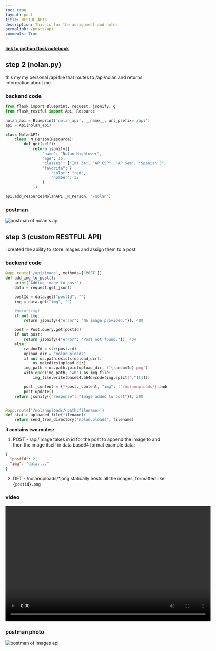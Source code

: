 ```yaml
---
toc: true
layout: post
title: RESTUL APIs
description: This is for the assignment and notes
permalink: /posts/api
comments: True
---
```


[**link to python flask notebook**](/nolan_2025/2024/12/02/python-flask_in_jupyter_IPYNB_2_.html)

## step 2 (nolan.py)

this my my personal /api file that routes to /api/nolan and returns information about me.

### backend code
```python
from flask import Blueprint, request, jsonify, g
from flask_restful import Api, Resource

nolan_api = Blueprint('nolan_api', __name__, url_prefix='/api')
api = Api(nolan_api)

class NolanAPI:
    class _N_Person(Resource):
        def get(self):
            return jsonify({
                "name": "Nolan Hightower",
                "age": 15,
                "classes": ["Int 3A", "AP CSP", "AP Sem", "Spanish 5", "AP World"],
                "favorite": {
                    "color": "red",
                    "number": 32
                }
            })

api.add_resource(NolanAPI._N_Person, "/nolan")
```

### postman
<image src="/nolan_2025/images/nolan_api.png" alt="postman of nolan's api"/>

## step 3 (custom RESTFUL API)

i created the ability to store images and assign them to a post

### backend code

```python
@app.route('/api/image', methods=['POST'])
def add_img_to_post():
    print("Adding image to post")
    data = request.get_json()

    postId = data.get("postId", "")
    img = data.get("img", "")

    #print(img)
    if not img:
        return jsonify({"error": "No image provided."}), 400

    post = Post.query.get(postId)
    if not post:
        return jsonify({"error": "Post not found."}), 404
    else:
        randomId = str(post.id)
        upload_dir = "nolanuploads"
        if not os.path.exists(upload_dir):
            os.makedirs(upload_dir)
        img_path = os.path.join(upload_dir, f"{randomId}.png")
        with open(img_path, "wb") as img_file:
            img_file.write(base64.b64decode(img.split(",")[1]))

        post._content = {**post._content, "img": f"/nolanuploads/{randomId}.png"}
        post.update()
    return jsonify({"response": "Image added to post"}), 200


@app.route('/nolanuploads/<path:filename>')
def static_uploaded_file(filename):
    return send_from_directory('nolanuploads', filename)
```

**it contains two routes:**

1. POST - /api/image
   takes in id for the post to append the image to and then the image itself in data base64 format
   example data:

```json
{
  "postId": 2,
  "img": "data:..."
}
```

2. GET - /nolanuploads/\*.png
   statically hosts all the images, formatted like `{postid}.png`

### video

<video height="360" width="640" controls>
    <source src="/nolan_2025/videos/images.webm" type="video/webm">
    dumb browser no video support
</video>

### postman photo

<img src="/nolan_2025/images/image_post.png" alt="postman of images api" />
